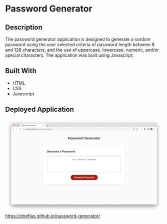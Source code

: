 # Password Generator

## Description
The password generator application is designed to generate a random password using the user selected criteria of password length between 8 and 128 characters, and the use of uppercase, lowercase, numeric, and/or special characters. The application was built using Javascript.

## Built With
* HTML
* CSS
* Javascript


## Deployed Application
![screenshot of password generator application](./assets/images/image-1.png)
https://dneflas.github.io/password-generator/
